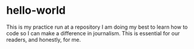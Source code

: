 # hello-world
This is my practice run at a repository
I am doing my best to learn how to code so I can make a difference in journalism. 
This is essential for our readers, and honestly, for me. 
